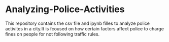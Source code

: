 # Analyzing-Police-Activities
This repository contains the csv file and ipynb filles to analyze police activites in a city.It is fcoused on how certain factors affect police to charge fines on people for not following traffic rules.
